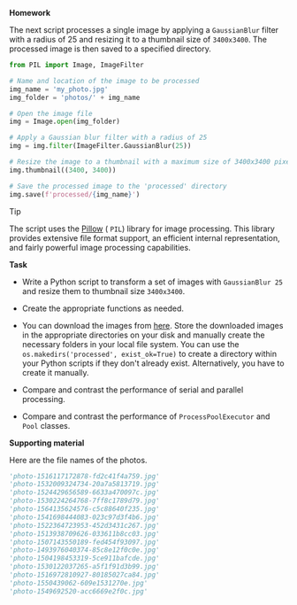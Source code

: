 **Homework**

The next script processes a single image by applying a `GaussianBlur` filter with a radius of 25 and resizing it to a thumbnail size of `3400x3400`. The processed image is then saved to a specified directory. 

```python
from PIL import Image, ImageFilter

# Name and location of the image to be processed
img_name = 'my_photo.jpg'
img_folder = 'photos/' + img_name

# Open the image file
img = Image.open(img_folder)

# Apply a Gaussian blur filter with a radius of 25
img = img.filter(ImageFilter.GaussianBlur(25))

# Resize the image to a thumbnail with a maximum size of 3400x3400 pixels
img.thumbnail((3400, 3400))

# Save the processed image to the 'processed' directory
img.save(f'processed/{img_name}')
```

> [!TIP]
>
> The script uses the [Pillow](https://pillow.readthedocs.io/en/stable/) ( `PIL`) library for image processing. This library provides extensive file format support, an efficient internal representation, and fairly powerful image processing capabilities.

**Task**

* Write a Python script to transform a set of images with `GaussianBlur 25` and resize them to thumbnail size `3400x3400`.

* Create the appropriate functions as needed.

* You can download the images from [here](https://www.dropbox.com/scl/fo/pfh3d3dcxdk8ivtext6oj/AMCTNa09cqw3P3ykxYFjzag?rlkey=pmb46i6a5amxk0m0uulgu8yju&dl=0). Store the downloaded images in the appropriate directories on your disk and manually create the necessary folders in your local file system. You can use the `os.makedirs('processed', exist_ok=True)` to create a directory within your Python scripts if they don't already exist. Alternatively, you have to create it manually.
* Compare and contrast the performance of serial and parallel processing.
* Compare and contrast the performance of  `ProcessPoolExecutor` and `Pool` classes.

**Supporting material**

Here are the file names of the photos.

```python
'photo-1516117172878-fd2c41f4a759.jpg'
'photo-1532009324734-20a7a5813719.jpg'
'photo-1524429656589-6633a470097c.jpg'
'photo-1530224264768-7ff8c1789d79.jpg'
'photo-1564135624576-c5c88640f235.jpg'
'photo-1541698444083-023c97d3f4b6.jpg'
'photo-1522364723953-452d3431c267.jpg'
'photo-1513938709626-033611b8cc03.jpg'
'photo-1507143550189-fed454f93097.jpg'
'photo-1493976040374-85c8e12f0c0e.jpg'
'photo-1504198453319-5ce911bafcde.jpg'
'photo-1530122037265-a5f1f91d3b99.jpg'
'photo-1516972810927-80185027ca84.jpg'
'photo-1550439062-609e1531270e.jpg'
'photo-1549692520-acc6669e2f0c.jpg'
```


